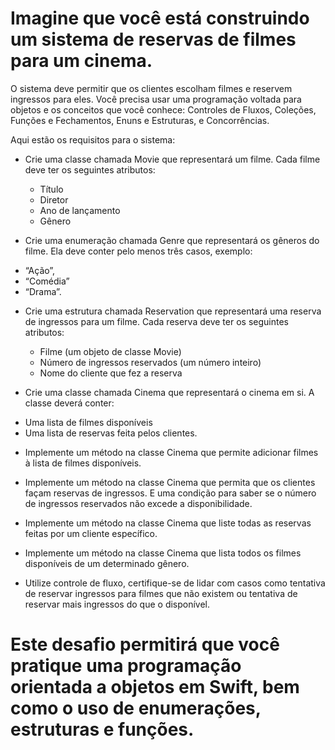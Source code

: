 
# Imagine que você está construindo um sistema de reservas de filmes para um cinema. 

O sistema deve permitir que os clientes escolham filmes e reservem ingressos para eles. Você precisa usar uma programação voltada para objetos e os conceitos que você conhece: Controles de Fluxos, Coleções, Funções e Fechamentos, Enuns e Estruturas, e Concorrências.

Aqui estão os requisitos para o sistema:

* Crie uma classe chamada Movie que representará um filme. Cada filme deve ter os seguintes atributos:
    - Título
    - Diretor
    - Ano de lançamento
    - Gênero
    
* Crie uma enumeração chamada Genre que representará os gêneros do filme. Ela deve conter pelo menos três casos, exemplo:
 - “Ação”, 
 - “Comédia”
 - “Drama”.
 
* Crie uma estrutura chamada Reservation que representará uma reserva de ingressos para um filme. Cada reserva deve ter os seguintes atributos:
    - Filme (um objeto de classe Movie)
    - Número de ingressos reservados (um número inteiro)
    - Nome do cliente que fez a reserva
    
* Crie uma classe chamada Cinema que representará o cinema em si. A classe deverá conter:
 - Uma lista de filmes disponíveis
 - Uma lista de reservas feita pelos clientes.
 
* Implemente um método na classe Cinema que permite adicionar filmes à lista de filmes disponíveis.

* Implemente um método na classe Cinema que permita que os clientes façam reservas de ingressos. E uma condição para saber se o número de ingressos reservados não excede a disponibilidade. 

* Implemente um método na classe Cinema que liste todas as reservas feitas por um cliente específico.

* Implemente um método na classe Cinema que lista todos os filmes disponíveis de um determinado gênero.

* Utilize controle de fluxo, certifique-se de lidar com casos como tentativa de reservar ingressos para filmes que não existem ou tentativa de reservar mais ingressos do que o disponível.

# Este desafio permitirá que você pratique uma programação orientada a objetos em Swift, bem como o uso de enumerações, estruturas e funções.
